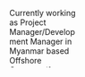 <svg fill="none" viewBox="0 0 120 120" width="120" height="120" xmlns="http://www.w3.org/2000/svg">
  <foreignObject width="100%" height="100%">
    <div xmlns="http://www.w3.org/1999/xhtml">

   Currently working as Project Manager/Development Manager in Myanmar based Offshore Company(for Japanese Clients).
   Over ten-year experience in Japanese offshore development as Developer, Software Engineer, Bridge Software Engineer, Team Leader, Technical Leader and Project Manager.

       Looking for new opportunities to start new Offshore Business in Myanmar. (Japanese/Singaporean Clients)
       Strong in Japanese Style Development Process.
  
   <ul>
     <li><h3>Development Skills</h3> Project Management, Quality Management, Waterfall, Agile</li>
     <li><h3>Programming Skills</h3> Java 8 onwards, Typed Script, VBA, Shell Scripting</li>
     <li><h3>Frameworks</h3> Spring Framework, ReactJS, Java Server Faces, JPA, Mybatis</li>
     <li><h3>Databases</h3>ORACLE, MySQL, PostgreSQL</li>
     <li><h3>Operating Systems</h3>Windows, Linux (RHEL/CentOS), Mac OS</li>
     <li><h3>No SQL</h3>Redis</li>
   </ul>
    </div>
  </foreignObject>
</svg>
